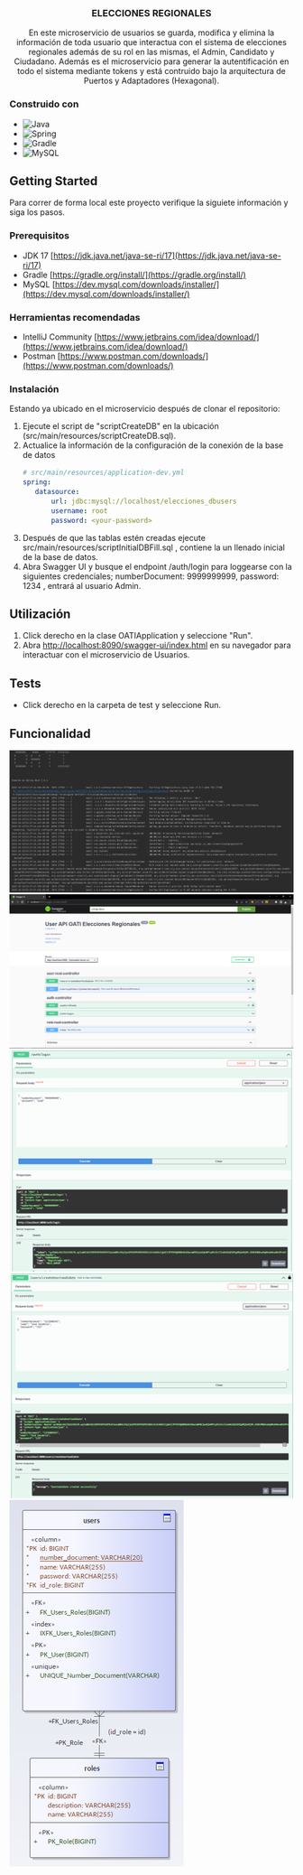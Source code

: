 <br />
<div align="center">
<h3 align="center">ELECCIONES REGIONALES</h3>
  <p align="center">
      En este microservicio de usuarios se guarda, modifica y elimina la información de toda usuario que interactua con el sistema de elecciones regionales además de su rol en las mismas, el Admin, Candidato y Ciudadano. Además es el microservicio para generar la autentificación en todo el sistema mediante tokens y está contruido bajo la arquitectura de Puertos y Adaptadores (Hexagonal).
   </p>
</div>

### Construido con

* ![Java](https://img.shields.io/badge/java-%23ED8B00.svg?style=for-the-badge&logo=java&logoColor=white)
* ![Spring](https://img.shields.io/badge/Spring-6DB33F?style=for-the-badge&logo=spring&logoColor=white)
* ![Gradle](https://img.shields.io/badge/Gradle-02303A.svg?style=for-the-badge&logo=Gradle&logoColor=white)
* ![MySQL](https://img.shields.io/badge/MySQL-00000F?style=for-the-badge&logo=mysql&logoColor=white)


<!-- GETTING STARTED -->
## Getting Started

Para correr de forma local este proyecto verifique la siguiete información y siga los pasos.

### Prerequisitos

* JDK 17 [https://jdk.java.net/java-se-ri/17](https://jdk.java.net/java-se-ri/17)
* Gradle [https://gradle.org/install/](https://gradle.org/install/)
* MySQL [https://dev.mysql.com/downloads/installer/](https://dev.mysql.com/downloads/installer/)

### Herramientas recomendadas
* IntelliJ Community [https://www.jetbrains.com/idea/download/](https://www.jetbrains.com/idea/download/)
* Postman [https://www.postman.com/downloads/](https://www.postman.com/downloads/)

### Instalación
Estando ya ubicado en el microservicio después de clonar el repositorio:
1. Ejecute el script de "scriptCreateDB" en la ubicación (src/main/resources/scriptCreateDB.sql).
4. Actualice la información de la configuración de la conexión de la base de datos
   ```yml
   # src/main/resources/application-dev.yml
   spring:
      datasource:
          url: jdbc:mysql://localhost/elecciones_dbusers
          username: root
          password: <your-password>
   ```
5. Después de que las tablas estén creadas ejecute src/main/resources/scriptInitialDBFill.sql , contiene la un llenado inicial de la base de datos.
6. Abra Swagger UI y busque el endpoint /auth/login para loggearse con la siguientes credenciales; numberDocument: 9999999999, password: 1234 , entrará al usuario Admin.

<!-- USAGE -->
## Utilización

1. Click derecho en la clase OATIApplication y seleccione "Run".
2. Abra [http://localhost:8090/swagger-ui/index.html](http://localhost:8090/swagger-ui/index.html) en su navegador para interactuar con el microservicio de Usuarios.

<!-- ROADMAP -->
## Tests

- Click derecho en la carpeta de test y seleccione Run.

## Funcionalidad
![img.png](ResourseReadme/Run.png)
![img.png](ResourseReadme/SwaggerUI.png)
![img.png](ResourseReadme/Login.png)
![img.png](ResourseReadme/CrearCandidato.png)
![img.png](ResourseReadme/ModeloRelacional.png)